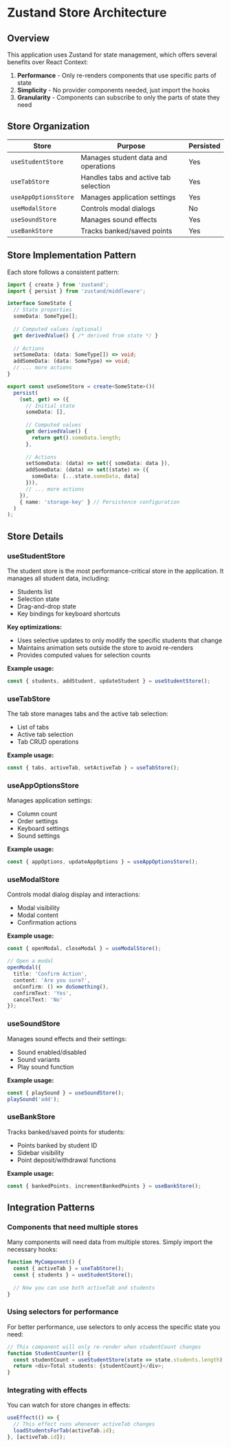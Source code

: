 # Zustand Store Architecture

## Overview

This application uses Zustand for state management, which offers several benefits over React Context:

1. **Performance** - Only re-renders components that use specific parts of state
2. **Simplicity** - No provider components needed, just import the hooks
3. **Granularity** - Components can subscribe to only the parts of state they need

## Store Organization

| Store | Purpose | Persisted |
|-------|---------|-----------|
| `useStudentStore` | Manages student data and operations | Yes |
| `useTabStore` | Handles tabs and active tab selection | Yes |
| `useAppOptionsStore` | Manages application settings | Yes |
| `useModalStore` | Controls modal dialogs | No |
| `useSoundStore` | Manages sound effects | Yes |
| `useBankStore` | Tracks banked/saved points | Yes |

## Store Implementation Pattern

Each store follows a consistent pattern:

```typescript
import { create } from 'zustand';
import { persist } from 'zustand/middleware';

interface SomeState {
  // State properties
  someData: SomeType[];
  
  // Computed values (optional)
  get derivedValue() { /* derived from state */ }
  
  // Actions
  setSomeData: (data: SomeType[]) => void;
  addSomeData: (data: SomeType) => void;
  // ... more actions
}

export const useSomeStore = create<SomeState>()(
  persist(
    (set, get) => ({
      // Initial state
      someData: [],
      
      // Computed values
      get derivedValue() {
        return get().someData.length;
      },
      
      // Actions
      setSomeData: (data) => set({ someData: data }),
      addSomeData: (data) => set((state) => ({ 
        someData: [...state.someData, data] 
      })),
      // ... more actions
    }),
    { name: 'storage-key' } // Persistence configuration
  )
);
```

## Store Details

### useStudentStore

The student store is the most performance-critical store in the application. It manages all student data, including:

- Students list
- Selection state
- Drag-and-drop state
- Key bindings for keyboard shortcuts

**Key optimizations:**
- Uses selective updates to only modify the specific students that change
- Maintains animation sets outside the store to avoid re-renders
- Provides computed values for selection counts

**Example usage:**
```typescript
const { students, addStudent, updateStudent } = useStudentStore();
```

### useTabStore

The tab store manages tabs and the active tab selection:

- List of tabs
- Active tab selection
- Tab CRUD operations

**Example usage:**
```typescript
const { tabs, activeTab, setActiveTab } = useTabStore();
```

### useAppOptionsStore

Manages application settings:

- Column count
- Order settings
- Keyboard settings
- Sound settings

**Example usage:**
```typescript
const { appOptions, updateAppOptions } = useAppOptionsStore();
```

### useModalStore

Controls modal dialog display and interactions:

- Modal visibility
- Modal content
- Confirmation actions

**Example usage:**
```typescript
const { openModal, closeModal } = useModalStore();

// Open a modal
openModal({
  title: 'Confirm Action',
  content: 'Are you sure?',
  onConfirm: () => doSomething(),
  confirmText: 'Yes',
  cancelText: 'No'
});
```

### useSoundStore

Manages sound effects and their settings:

- Sound enabled/disabled
- Sound variants
- Play sound function

**Example usage:**
```typescript
const { playSound } = useSoundStore();
playSound('add');
```

### useBankStore

Tracks banked/saved points for students:

- Points banked by student ID
- Sidebar visibility
- Point deposit/withdrawal functions

**Example usage:**
```typescript
const { bankedPoints, incrementBankedPoints } = useBankStore();
```

## Integration Patterns

### Components that need multiple stores

Many components will need data from multiple stores. Simply import the necessary hooks:

```typescript
function MyComponent() {
  const { activeTab } = useTabStore();
  const { students } = useStudentStore();
  
  // Now you can use both activeTab and students
}
```

### Using selectors for performance

For better performance, use selectors to only access the specific state you need:

```typescript
// This component will only re-render when studentCount changes
function StudentCounter() {
  const studentCount = useStudentStore(state => state.students.length);
  return <div>Total students: {studentCount}</div>;
}
```

### Integrating with effects

You can watch for store changes in effects:

```typescript
useEffect(() => {
  // This effect runs whenever activeTab changes
  loadStudentsForTab(activeTab.id);
}, [activeTab.id]);
``` 